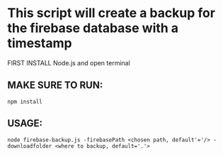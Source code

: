 # This script will create a backup for the firebase database with a timestamp

 FIRST INSTALL Node.js and open terminal
## MAKE SURE TO RUN:
   ```
   npm install
   ```
## USAGE:
   ```
   node firebase-backup.js -firebasePath <chosen path, default'='/> -downloadfolder <where to backup, default='.'>
   ```
